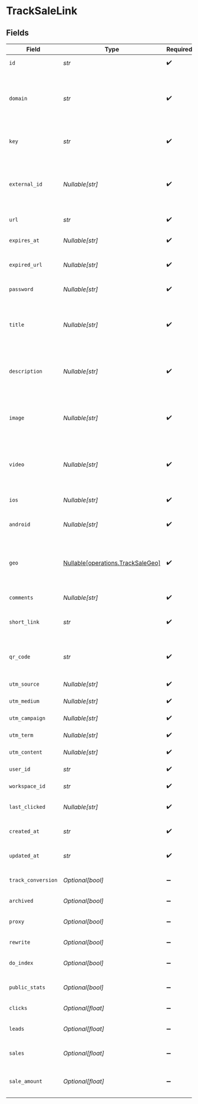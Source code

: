 # TrackSaleLink


## Fields

| Field                                                                                                                                                                  | Type                                                                                                                                                                   | Required                                                                                                                                                               | Description                                                                                                                                                            |
| ---------------------------------------------------------------------------------------------------------------------------------------------------------------------- | ---------------------------------------------------------------------------------------------------------------------------------------------------------------------- | ---------------------------------------------------------------------------------------------------------------------------------------------------------------------- | ---------------------------------------------------------------------------------------------------------------------------------------------------------------------- |
| `id`                                                                                                                                                                   | *str*                                                                                                                                                                  | :heavy_check_mark:                                                                                                                                                     | The unique ID of the short link.                                                                                                                                       |
| `domain`                                                                                                                                                               | *str*                                                                                                                                                                  | :heavy_check_mark:                                                                                                                                                     | The domain of the short link. If not provided, the primary domain for the workspace will be used (or `dub.sh` if the workspace has no domains).                        |
| `key`                                                                                                                                                                  | *str*                                                                                                                                                                  | :heavy_check_mark:                                                                                                                                                     | The short link slug. If not provided, a random 7-character slug will be generated.                                                                                     |
| `external_id`                                                                                                                                                          | *Nullable[str]*                                                                                                                                                        | :heavy_check_mark:                                                                                                                                                     | This is the ID of the link in your database. If set, it can be used to identify the link in the future. Must be prefixed with 'ext_' when passed as a query parameter. |
| `url`                                                                                                                                                                  | *str*                                                                                                                                                                  | :heavy_check_mark:                                                                                                                                                     | The destination URL of the short link.                                                                                                                                 |
| `expires_at`                                                                                                                                                           | *Nullable[str]*                                                                                                                                                        | :heavy_check_mark:                                                                                                                                                     | The date and time when the short link will expire in ISO-8601 format.                                                                                                  |
| `expired_url`                                                                                                                                                          | *Nullable[str]*                                                                                                                                                        | :heavy_check_mark:                                                                                                                                                     | The URL to redirect to when the short link has expired.                                                                                                                |
| `password`                                                                                                                                                             | *Nullable[str]*                                                                                                                                                        | :heavy_check_mark:                                                                                                                                                     | The password required to access the destination URL of the short link.                                                                                                 |
| `title`                                                                                                                                                                | *Nullable[str]*                                                                                                                                                        | :heavy_check_mark:                                                                                                                                                     | The title of the short link generated via `api.dub.co/metatags`. Will be used for Custom Social Media Cards if `proxy` is true.                                        |
| `description`                                                                                                                                                          | *Nullable[str]*                                                                                                                                                        | :heavy_check_mark:                                                                                                                                                     | The description of the short link generated via `api.dub.co/metatags`. Will be used for Custom Social Media Cards if `proxy` is true.                                  |
| `image`                                                                                                                                                                | *Nullable[str]*                                                                                                                                                        | :heavy_check_mark:                                                                                                                                                     | The image of the short link generated via `api.dub.co/metatags`. Will be used for Custom Social Media Cards if `proxy` is true.                                        |
| `video`                                                                                                                                                                | *Nullable[str]*                                                                                                                                                        | :heavy_check_mark:                                                                                                                                                     | The custom link preview video (og:video). Will be used for Custom Social Media Cards if `proxy` is true. Learn more: https://d.to/og                                   |
| `ios`                                                                                                                                                                  | *Nullable[str]*                                                                                                                                                        | :heavy_check_mark:                                                                                                                                                     | The iOS destination URL for the short link for iOS device targeting.                                                                                                   |
| `android`                                                                                                                                                              | *Nullable[str]*                                                                                                                                                        | :heavy_check_mark:                                                                                                                                                     | The Android destination URL for the short link for Android device targeting.                                                                                           |
| `geo`                                                                                                                                                                  | [Nullable[operations.TrackSaleGeo]](../../models/operations/tracksalegeo.md)                                                                                           | :heavy_check_mark:                                                                                                                                                     | Geo targeting information for the short link in JSON format `{[COUNTRY]: https://example.com }`. Learn more: https://d.to/geo                                          |
| `comments`                                                                                                                                                             | *Nullable[str]*                                                                                                                                                        | :heavy_check_mark:                                                                                                                                                     | The comments for the short link.                                                                                                                                       |
| `short_link`                                                                                                                                                           | *str*                                                                                                                                                                  | :heavy_check_mark:                                                                                                                                                     | The full URL of the short link, including the https protocol (e.g. `https://dub.sh/try`).                                                                              |
| `qr_code`                                                                                                                                                              | *str*                                                                                                                                                                  | :heavy_check_mark:                                                                                                                                                     | The full URL of the QR code for the short link (e.g. `https://api.dub.co/qr?url=https://dub.sh/try`).                                                                  |
| `utm_source`                                                                                                                                                           | *Nullable[str]*                                                                                                                                                        | :heavy_check_mark:                                                                                                                                                     | The UTM source of the short link.                                                                                                                                      |
| `utm_medium`                                                                                                                                                           | *Nullable[str]*                                                                                                                                                        | :heavy_check_mark:                                                                                                                                                     | The UTM medium of the short link.                                                                                                                                      |
| `utm_campaign`                                                                                                                                                         | *Nullable[str]*                                                                                                                                                        | :heavy_check_mark:                                                                                                                                                     | The UTM campaign of the short link.                                                                                                                                    |
| `utm_term`                                                                                                                                                             | *Nullable[str]*                                                                                                                                                        | :heavy_check_mark:                                                                                                                                                     | The UTM term of the short link.                                                                                                                                        |
| `utm_content`                                                                                                                                                          | *Nullable[str]*                                                                                                                                                        | :heavy_check_mark:                                                                                                                                                     | The UTM content of the short link.                                                                                                                                     |
| `user_id`                                                                                                                                                              | *str*                                                                                                                                                                  | :heavy_check_mark:                                                                                                                                                     | The user ID of the creator of the short link.                                                                                                                          |
| `workspace_id`                                                                                                                                                         | *str*                                                                                                                                                                  | :heavy_check_mark:                                                                                                                                                     | The workspace ID of the short link.                                                                                                                                    |
| `last_clicked`                                                                                                                                                         | *Nullable[str]*                                                                                                                                                        | :heavy_check_mark:                                                                                                                                                     | The date and time when the short link was last clicked.                                                                                                                |
| `created_at`                                                                                                                                                           | *str*                                                                                                                                                                  | :heavy_check_mark:                                                                                                                                                     | The date and time when the short link was created.                                                                                                                     |
| `updated_at`                                                                                                                                                           | *str*                                                                                                                                                                  | :heavy_check_mark:                                                                                                                                                     | The date and time when the short link was last updated.                                                                                                                |
| `track_conversion`                                                                                                                                                     | *Optional[bool]*                                                                                                                                                       | :heavy_minus_sign:                                                                                                                                                     | [BETA] Whether to track conversions for the short link.                                                                                                                |
| `archived`                                                                                                                                                             | *Optional[bool]*                                                                                                                                                       | :heavy_minus_sign:                                                                                                                                                     | Whether the short link is archived.                                                                                                                                    |
| `proxy`                                                                                                                                                                | *Optional[bool]*                                                                                                                                                       | :heavy_minus_sign:                                                                                                                                                     | Whether the short link uses Custom Social Media Cards feature.                                                                                                         |
| `rewrite`                                                                                                                                                              | *Optional[bool]*                                                                                                                                                       | :heavy_minus_sign:                                                                                                                                                     | Whether the short link uses link cloaking.                                                                                                                             |
| `do_index`                                                                                                                                                             | *Optional[bool]*                                                                                                                                                       | :heavy_minus_sign:                                                                                                                                                     | Whether to allow search engines to index the short link.                                                                                                               |
| `public_stats`                                                                                                                                                         | *Optional[bool]*                                                                                                                                                       | :heavy_minus_sign:                                                                                                                                                     | Whether the short link's stats are publicly accessible.                                                                                                                |
| `clicks`                                                                                                                                                               | *Optional[float]*                                                                                                                                                      | :heavy_minus_sign:                                                                                                                                                     | The number of clicks on the short link.                                                                                                                                |
| `leads`                                                                                                                                                                | *Optional[float]*                                                                                                                                                      | :heavy_minus_sign:                                                                                                                                                     | [BETA]: The number of leads the short links has generated.                                                                                                             |
| `sales`                                                                                                                                                                | *Optional[float]*                                                                                                                                                      | :heavy_minus_sign:                                                                                                                                                     | [BETA]: The number of sales the short links has generated.                                                                                                             |
| `sale_amount`                                                                                                                                                          | *Optional[float]*                                                                                                                                                      | :heavy_minus_sign:                                                                                                                                                     | [BETA]: The total dollar amount of sales the short links has generated (in cents).                                                                                     |